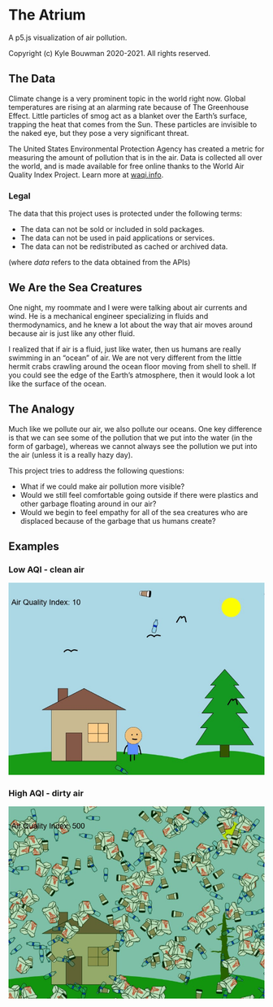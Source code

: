 # The Atrium

A p5.js visualization of air pollution.

Copyright (c) Kyle Bouwman 2020-2021. All rights reserved.

## The Data

Climate change is a very prominent topic in the world right now. Global temperatures are rising at an alarming rate because of The Greenhouse Effect. Little particles of smog act as a blanket over the Earth’s surface, trapping the heat that comes from the Sun. These particles are invisible to the naked eye, but they pose a very significant threat.

The United States Environmental Protection Agency has created a metric for measuring the amount of pollution that is in the air. Data is collected all over the world, and is made available for free online thanks to the World Air Quality Index Project. Learn more at [waqi.info](https://waqi.info/).

### Legal

The data that this project uses is protected under the following terms:

- The data can not be sold or included in sold packages.
- The data can not be used in paid applications or services.
- The data can not be redistributed as cached or archived data.

(where *data* refers to the data obtained from the APIs)

## We Are the Sea Creatures

One night, my roommate and I were were talking about air currents and wind. He is a mechanical engineer specializing in fluids and thermodynamics, and he knew a lot about the way that air moves around because air is just like any other fluid.

I realized that if air is a fluid, just like water, then us humans are really swimming in an “ocean” of air. We are not very different from the little hermit crabs crawling around the ocean floor moving from shell to shell. If you could see the edge of the Earth’s atmosphere, then it would look a lot like the surface of the ocean.

## The Analogy

Much like we pollute our air, we also pollute our oceans. One key difference is that we can see some of the pollution that we put into the water (in the form of garbage), whereas we cannot always see the pollution we put into the air (unless it is a really hazy day).

This project tries to address the following questions:

- What if we could make air pollution more visible?
- Would we still feel comfortable going outside if there were plastics and other garbage floating around in our air?
- Would we begin to feel empathy for all of the sea creatures who are displaced because of the garbage that us humans create?

## Examples

### Low AQI - clean air

![Low AQI](examples/lowaqi.jpg)

### High AQI - dirty air

![High AQI](examples/highaqi.jpg)
